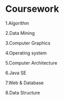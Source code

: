# Coursework
1.Algorithm

2.Data Mining

3.Computer Graphics

4.Operating system

5.Computer Architecture

6.Java SE

7.Web & Database

8.Data Structure
